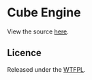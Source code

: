 # Cube Engine

View the source [here](https://github.com/Nurgak/Cube-engine).

## Licence
Released under the [WTFPL](http://sam.zoy.org/wtfpl/COPYING).